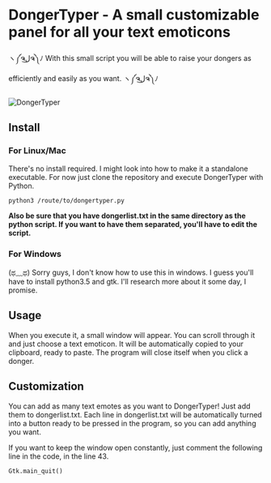 # DongerTyper - A small customizable panel for all your text emoticons

ヽ༼ຈل͜ຈ༽ﾉ With this small script you will be able to raise your dongers as efficiently and easily as you want. ヽ༼ຈل͜ຈ༽ﾉ


![DongerTyper](https://i.imgur.com/I4wOYvl.png)

## Install


### For Linux/Mac
There's no install required. I might look into how to make it a standalone executable. For now just clone the repository and execute DongerTyper with Python.

```
python3 /route/to/dongertyper.py
```

**Also be sure that you have dongerlist.txt in the same directory as the python script. If you want to have them separated, you'll have to edit the script.**

### For Windows

(ಥ﹏ಥ) Sorry guys, I don't know how to use this in windows. I guess you'll have to install python3.5 and gtk. I'll research more about it some day, I promise.

## Usage

When you execute it, a small window will appear. You can scroll through it and just choose a text emoticon. It will be automatically copied to your clipboard, ready to paste. The program will close itself when you click a donger.

## Customization

You can add as many text emotes as you want to DongerTyper! Just add them to dongerlist.txt. Each line in dongerlist.txt will be automatically turned into a button ready to be pressed in the program, so you can add anything you want.

If you want to keep the window open constantly, just comment the following line in the code, in the line 43.

```
Gtk.main_quit()
```
